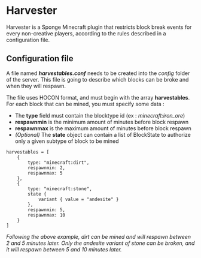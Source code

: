 # Harvester

Harvester is a Sponge Minecraft plugin that restricts block break events for every non-creative players, 
according to the rules described in a configuration file.

## Configuration file

A file named __*harvestables.conf*__ needs to be created into the _config_ folder of the server.
This file is going to describe which blocks can be broke and when they will respawn.  

The file uses HOCON format, and must begin with the array __harvestables__.  
For each block that can be mined, you must specify some data :
* The __type__ field must contain the blocktype id (ex : _minecraft:iron_ore_)
* __respawnmin__ is the minimum amount of minutes before block respawn
* __respawnmax__ is the maximum amount of minutes before block respawn
* _(Optional)_ The __state__ object can contain a list of BlockState to authorize only a given subtype of block to be mined
  
```
harvestables = [
    {
        type: "minecraft:dirt",
        respawnmin: 2,
        respawnmax: 5
    },
    {
        type: "minecraft:stone",
        state {
            variant { value = "andesite" }
        },
        respawnmin: 5,
        respawnmax: 10
    }
]
```
_Following the above example, dirt can be mined and will respawn between 2 and 5 minutes later.
Only the andesite variant of stone can be broken, and it will respawn between 5 and 10 minutes later._
